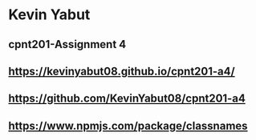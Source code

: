 # Kevin Yabut
## cpnt201-Assignment 4
## https://kevinyabut08.github.io/cpnt201-a4/
## https://github.com/KevinYabut08/cpnt201-a4
## https://www.npmjs.com/package/classnames
